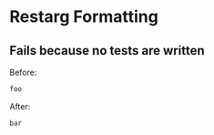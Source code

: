 <!-- gen:mayoverwrite -->
# Restarg Formatting

## Fails because no tests are written

Before:
```ruby
foo
```

After:
```ruby
bar
```
